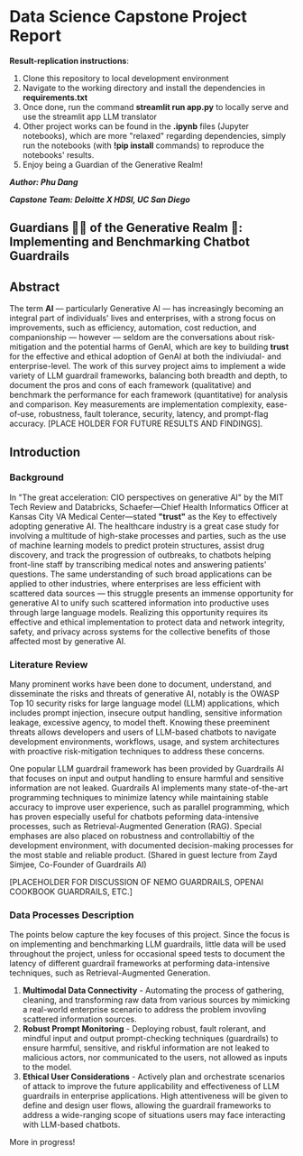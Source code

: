 # Data Science Capstone Project Report

**Result-replication instructions**:

1. Clone this repository to local development environment
2. Navigate to the working directory and install the dependencies in **requirements.txt**
3. Once done, run the command **streamlit run app.py** to locally serve and use the streamlit app LLM translator
4. Other project works can be found in the **.ipynb** files (Jupyter notebooks), which are more "relaxed" regarding dependencies, simply run the notebooks (with **!pip install** commands) to reproduce the notebooks' results.
5. Enjoy being a Guardian of the Generative Realm!

<em>**Author: Phu Dang**</em>

<em>**Capstone Team: Deloitte X HDSI, UC San Diego**</em>

## Guardians 🦹‍♀️ of the Generative Realm 👾: Implementing and Benchmarking Chatbot Guardrails

## Abstract
The term **AI** — particularly Generative AI — has increasingly becoming an integral part of individuals' lives and enterprises, with a strong focus on improvements, such as efficiency, automation, cost reduction, and companionship — however — seldom are the conversations about risk-mitigation and the potential harms of GenAI, which are key to building **trust** for the effective and ethical adoption of GenAI at both the indiviudal- and enterprise-level. The work of this survey project aims to implement a wide variety of LLM guardrail frameworks, balancing both breadth and depth, to document the pros and cons of each framework (qualitative) and benchmark the performance for each framework (quantitative) for analysis and comparison. Key measurements are implementation complexity, ease-of-use, robustness, fault tolerance, security, latency, and prompt-flag accuracy. [PLACE HOLDER FOR FUTURE RESULTS AND FINDINGS].

## Introduction
### Background
In "The great acceleration: CIO perspectives on generative AI" by the MIT Tech Review and Databricks, Schaefer—Chief Health Informatics Officer at Kansas City VA Medical Center—stated **"trust"** as the Key to effectively adopting generative AI. The healthcare industry is a great case study for involving a multitude of high-stake processes and parties, such as the use of machine learning models to predict protein structures, assist drug discovery, and track the progression of outbreaks, to chatbots helping front-line staff by transcribing medical notes and answering patients' questions. The same understanding of such broad applications can be applied to other industries, where enterprises are less efficient with scattered data sources — this struggle presents an immense opportunity for generative AI to unify such scattered information into productive uses through large language models. Realizing this opportunity requires its effective and ethical implementation to protect data and network integrity, safety, and privacy across systems for the collective benefits of those affected most by generative AI.

### Literature Review
Many prominent works have been done to document, understand, and disseminate the risks and threats of generative AI, notably is the OWASP Top 10 security risks for large language model (LLM) applications, which includes prompt injection, insecure output handling, sensitive information leakage, excessive agency, to model theft. Knowing these preeminent threats allows developers and users of LLM-based chatbots to navigate development environments, workflows, usage, and system architectures with proactive risk-mitigation techniques to address these concerns. 

One popular LLM guardrail framework has been provided by Guardrails AI that focuses on input and output handling to ensure harmful and sensitive information are not leaked. Guardrails AI implements many state-of-the-art programming techniques to minimize latency while maintaining stable accuracy to improve user experience, such as parallel programming, which has proven especially useful for chatbots peforming data-intensive processes, such as Retrieval-Augmented Generation (RAG). Special emphases are also placed on robustness and controllabiltiy of the development environment, with documented decision-making processes for the most stable and reliable product. (Shared in guest lecture from Zayd Simjee, Co-Founder of Guardrails AI) 

[PLACEHOLDER FOR DISCUSSION OF NEMO GUARDRAILS, OPENAI COOKBOOK GUARDRAILS, ETC.]

### Data Processes Description
The points below capture the key focuses of this project. Since the focus is on implementing and benchmarking LLM guardrails, little data will be used throughout the project, unless for occasional speed tests to document the latency of different guardrail frameworks at performing data-intensive techniques, such as Retrieval-Augmented Generation.
1. **Multimodal Data Connectivity** - Automating the process of gathering, cleaning, and transforming raw data from various sources by mimicking a real-world enterprise scenario to address the problem invovling scattered information sources.
2. **Robust Prompt Monitoring** - Deploying robust, fault rolerant, and mindful input and output prompt-checking techniques (guardrails) to ensure harmful, sensitive, and riskful information are not leaked to malicious actors, nor communicated to the users, not allowed as inputs to the model.  
3. **Ethical User Considerations** - Actively plan and orchestrate scenarios of attack to improve the future applicability and effectiveness of LLM guardrails in enterprise applications. High attentiveness will be given to define and design user flows, allowing the guardrail frameworks to address a wide-ranging scope of situations users may face interacting with LLM-based chatbots. 


More in progress!
